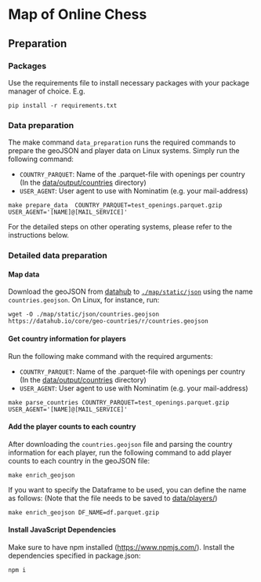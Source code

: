 # Map of Online Chess
## Preparation
### Packages
Use the requirements file to install necessary packages with your package manager of choice. E.g.
```
pip install -r requirements.txt
```

### Data preparation
The make command `data_preparation` runs the required commands to prepare the geoJSON and player data on Linux systems.
Simply run the following command:
- `COUNTRY_PARQUET`: Name of the .parquet-file with openings per country (In the [data/output/countries](data/output/countries) directory)
- `USER_AGENT`: User agent to use with Nominatim (e.g. your mail-address)

```
make prepare_data  COUNTRY_PARQUET=test_openings.parquet.gzip USER_AGENT='[NAME]@[MAIL_SERVICE]'
```

For the detailed steps on other operating systems, please refer to the instructions below.


### Detailed data preparation
#### Map data
Download the geoJSON from [datahub](https://datahub.io/core/geo-countries) to [`./map/static/json`](map/static/json) using the name `countries.geojson`.
On Linux, for instance, run:
```
wget -O ./map/static/json/countries.geojson https://datahub.io/core/geo-countries/r/countries.geojson
```

#### Get country information for players
Run the following make command with the required arguments:
- `COUNTRY_PARQUET`: Name of the .parquet-file with openings per country (In the [data/output/countries](data/output/countries) directory)
- `USER_AGENT`: User agent to use with Nominatim (e.g. your mail-address)

```
make parse_countries COUNTRY_PARQUET=test_openings.parquet.gzip USER_AGENT='[NAME]@[MAIL_SERVICE]'
```

#### Add the player counts to each country
After downloading the `countries.geojson` file and parsing the country information for each player, run the following command to add player counts to each country in the geoJSON file:
```
make enrich_geojson
```
If you want to specify the Dataframe to be used, you can define the name as follows:
(Note that the file needs to be saved to [data/players/](data/players))
```
make enrich_geojson DF_NAME=df.parquet.gzip
```

#### Install JavaScript Dependencies
Make sure to have npm installed (https://www.npmjs.com/). Install the dependencies specified in package.json:
```
npm i
```